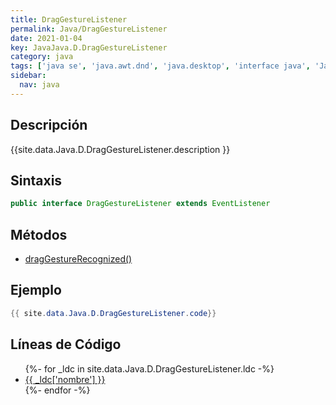 ```yaml
---
title: DragGestureListener
permalink: Java/DragGestureListener
date: 2021-01-04
key: JavaJava.D.DragGestureListener
category: java
tags: ['java se', 'java.awt.dnd', 'java.desktop', 'interface java', 'Java 1.0']
sidebar: 
  nav: java
---
```


## Descripción
{{site.data.Java.D.DragGestureListener.description }}

## Sintaxis
~~~java
public interface DragGestureListener extends EventListener
~~~

## Métodos
* [dragGestureRecognized()](/Java/DragGestureListener/dragGestureRecognized)

## Ejemplo
~~~java
{{ site.data.Java.D.DragGestureListener.code}}
~~~

## Líneas de Código
<ul>
{%- for _ldc in site.data.Java.D.DragGestureListener.ldc -%}
   <li>
       <a href="{{_ldc['url'] }}">{{ _ldc['nombre'] }}</a>
   </li>
{%- endfor -%}
</ul>
